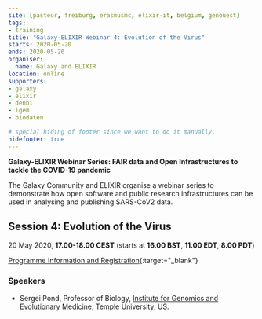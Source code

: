 ```yaml
---
site: [pasteur, freiburg, erasmusmc, elixir-it, belgium, genouest]
tags:
- training
title: "Galaxy-ELIXIR Webinar 4: Evolution of the Virus"
starts: 2020-05-20
ends: 2020-05-20
organiser:
  name: Galaxy and ELIXIR
location: online
supporters:
- galaxy
- elixir
- denbi
- igem
- biodaten

# special hiding of footer since we want to do it manually.
hidefooter: true
---
```


**Galaxy-ELIXIR Webinar Series: FAIR data and Open Infrastructures to tackle the COVID-19 pandemic**

The Galaxy Community and ELIXIR organise a webinar series to demonstrate how open software and public research infrastructures can be used in analysing and publishing SARS-CoV2 data.

## Session 4: Evolution of the Virus

20 May 2020, **17.00-18.00 CEST** (starts at **16.00 BST**, **11.00 EDT**, **8.00 PDT**)

[Programme Information and Registration](https://elixir-europe.org/events/webinar-galaxy-elixir-covid19){:target="_blank"}

### Speakers

* Sergei Pond, Professor of Biology, [Institute for Genomics and Evolutionary Medicine](https://igem.temple.edu/), Temple University, US.

